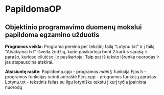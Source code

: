 # PapildomaOP

## Objektinio programavimo duomenų mokslui papildoma egzamino užduotis
__Programos veikla:__
Programa pereina per tekstinį failą "Lotynu.txt" ir į failą "Atsakymai.txt" išveda žodžių, kurie pasikartoja bent 2 kartus sąrašą ir parašo, kuriose eilutėse jie pasikartoja. Taip pat iš teksto išrenka nuorodas ir jas atspausdina atskirai.

**Atsisiuntę rasite:**
Papildoma.cpp - programos _main()_ funkcija
Fjos.h - programos funkcijas turinti antraštė
Fjos.cpp - programos funkcijų aprašas
Lotynu.txt - tekstinis failas su ilgu lotynišku tekstu į kurį tyčia įpainiota nuorodų
